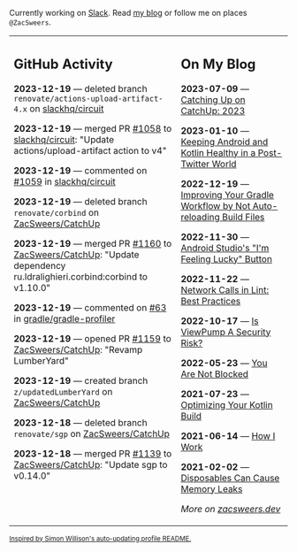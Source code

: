 Currently working on [Slack](https://slack.com/). Read [my blog](https://zacsweers.dev/) or follow me on places `@ZacSweers`.

<table><tr><td valign="top" width="60%">

## GitHub Activity
<!-- githubActivity starts -->
**2023-12-19** — deleted branch `renovate/actions-upload-artifact-4.x` on [slackhq/circuit](https://github.com/slackhq/circuit)

**2023-12-19** — merged PR [#1058](https://github.com/slackhq/circuit/pull/1058) to [slackhq/circuit](https://github.com/slackhq/circuit): "Update actions/upload-artifact action to v4"

**2023-12-19** — commented on [#1059](https://github.com/slackhq/circuit/pull/1059#issuecomment-1863350909) in [slackhq/circuit](https://github.com/slackhq/circuit)

**2023-12-19** — deleted branch `renovate/corbind` on [ZacSweers/CatchUp](https://github.com/ZacSweers/CatchUp)

**2023-12-19** — merged PR [#1160](https://github.com/ZacSweers/CatchUp/pull/1160) to [ZacSweers/CatchUp](https://github.com/ZacSweers/CatchUp): "Update dependency ru.ldralighieri.corbind:corbind to v1.10.0"

**2023-12-19** — commented on [#63](https://github.com/gradle/gradle-profiler/issues/63#issuecomment-1863331293) in [gradle/gradle-profiler](https://github.com/gradle/gradle-profiler)

**2023-12-19** — opened PR [#1159](https://github.com/ZacSweers/CatchUp/pull/1159) to [ZacSweers/CatchUp](https://github.com/ZacSweers/CatchUp): "Revamp LumberYard"

**2023-12-19** — created branch `z/updatedLumberYard` on [ZacSweers/CatchUp](https://github.com/ZacSweers/CatchUp)

**2023-12-18** — deleted branch `renovate/sgp` on [ZacSweers/CatchUp](https://github.com/ZacSweers/CatchUp)

**2023-12-18** — merged PR [#1139](https://github.com/ZacSweers/CatchUp/pull/1139) to [ZacSweers/CatchUp](https://github.com/ZacSweers/CatchUp): "Update sgp to v0.14.0"
<!-- githubActivity ends -->
</td><td valign="top" width="40%">

## On My Blog
<!-- blog starts -->
**2023-07-09** — [Catching Up on CatchUp: 2023](https://www.zacsweers.dev/catching-up-on-catchup-2023/)

**2023-01-10** — [Keeping Android and Kotlin Healthy in a Post-Twitter World](https://www.zacsweers.dev/keeping-android-healthy/)

**2022-12-19** — [Improving Your Gradle Workflow by Not Auto-reloading Build Files](https://www.zacsweers.dev/improving-your-workflow-by-not-auto-reloading-build-files/)

**2022-11-30** — [Android Studio's "I'm Feeling Lucky" Button](https://www.zacsweers.dev/android-studios-im-feeling-lucky-button/)

**2022-11-22** — [Network Calls in Lint: Best Practices](https://www.zacsweers.dev/network-calls-in-lint-best-practices/)

**2022-10-17** — [Is ViewPump A Security Risk?](https://www.zacsweers.dev/is-viewpump-a-security-risk/)

**2022-05-23** — [You Are Not Blocked](https://www.zacsweers.dev/you-are-not-blocked/)

**2021-07-23** — [Optimizing Your Kotlin Build](https://www.zacsweers.dev/optimizing-your-kotlin-build/)

**2021-06-14** — [How I Work](https://www.zacsweers.dev/how-i-work/)

**2021-02-02** — [Disposables Can Cause Memory Leaks](https://www.zacsweers.dev/disposables-can-cause-memory-leaks/)
<!-- blog ends -->
_More on [zacsweers.dev](https://zacsweers.dev/)_
</td></tr></table>

<sub><a href="https://simonwillison.net/2020/Jul/10/self-updating-profile-readme/">Inspired by Simon Willison's auto-updating profile README.</a></sub>